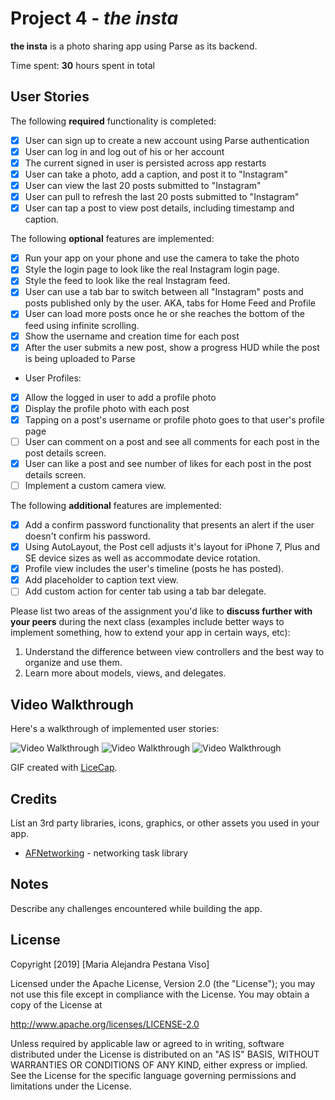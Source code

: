 # Project 4 - *the insta*

**the insta** is a photo sharing app using Parse as its backend.

Time spent: **30** hours spent in total

## User Stories

The following **required** functionality is completed:

- [x] User can sign up to create a new account using Parse authentication
- [x] User can log in and log out of his or her account
- [x] The current signed in user is persisted across app restarts
- [x] User can take a photo, add a caption, and post it to "Instagram"
- [x] User can view the last 20 posts submitted to "Instagram"
- [x] User can pull to refresh the last 20 posts submitted to "Instagram"
- [x] User can tap a post to view post details, including timestamp and caption.

The following **optional** features are implemented:

- [x] Run your app on your phone and use the camera to take the photo
- [x] Style the login page to look like the real Instagram login page.
- [x] Style the feed to look like the real Instagram feed.
- [x] User can use a tab bar to switch between all "Instagram" posts and posts published only by the user. AKA, tabs for Home Feed and Profile
- [x] User can load more posts once he or she reaches the bottom of the feed using infinite scrolling.
- [x] Show the username and creation time for each post
- [x] After the user submits a new post, show a progress HUD while the post is being uploaded to Parse
- User Profiles:
- [x] Allow the logged in user to add a profile photo
- [x] Display the profile photo with each post
- [x] Tapping on a post's username or profile photo goes to that user's profile page
- [ ] User can comment on a post and see all comments for each post in the post details screen.
- [x] User can like a post and see number of likes for each post in the post details screen.
- [ ] Implement a custom camera view.

The following **additional** features are implemented:

- [x] Add a confirm password functionality that presents an alert if the user doesn't confirm his password.
- [x] Using AutoLayout, the Post cell adjusts it's layout for iPhone 7, Plus and SE device sizes as well as accommodate device rotation.
- [x] Profile view includes the user's timeline (posts he has posted).
- [x] Add placeholder to caption text view.
- [ ] Add custom action for center tab using a tab bar delegate.

Please list two areas of the assignment you'd like to **discuss further with your peers** during the next class (examples include better ways to implement something, how to extend your app in certain ways, etc):

1. Understand the difference between view controllers and the best way to organize and use them.
2. Learn more about models, views, and delegates.

## Video Walkthrough

Here's a walkthrough of implemented user stories:

<img src='http://g.recordit.co/vmpXiS35ja.gif' title='Video Walkthrough' width='' alt='Video Walkthrough' />
<img src='https://recordit.co/viQkVDo2DL' title='Video Walkthrough' width='' alt='Video Walkthrough' />
<img src='https://recordit.co/MjysOR0w8u' title='Video Walkthrough' width='' alt='Video Walkthrough' />

GIF created with [LiceCap](http://www.cockos.com/licecap/).

## Credits

List an 3rd party libraries, icons, graphics, or other assets you used in your app.

- [AFNetworking](https://github.com/AFNetworking/AFNetworking) - networking task library


## Notes

Describe any challenges encountered while building the app.

## License

Copyright [2019] [Maria Alejandra Pestana Viso]

Licensed under the Apache License, Version 2.0 (the "License");
you may not use this file except in compliance with the License.
You may obtain a copy of the License at

http://www.apache.org/licenses/LICENSE-2.0

Unless required by applicable law or agreed to in writing, software
distributed under the License is distributed on an "AS IS" BASIS,
WITHOUT WARRANTIES OR CONDITIONS OF ANY KIND, either express or implied.
See the License for the specific language governing permissions and
limitations under the License.
